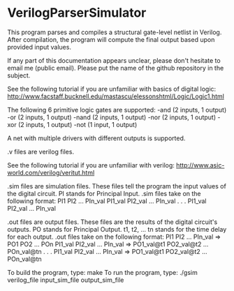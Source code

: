 # VerilogParserSimulator
This program parses and compiles a structural gate-level netlist in Verilog.
After compilation, the program will compute the final output based upon provided input values.

If any part of this documentation appears unclear, please don't hesitate to email me (public email).
Please put the name of the github repository in the subject.

See the following tutorial if you are unfamiliar with basics of digital logic:
http://www.facstaff.bucknell.edu/mastascu/elessonshtml/Logic/Logic1.html

The following 6 primitive logic gates are supported:
-and (2 inputs, 1 output)
-or (2 inputs, 1 output)
-nand (2 inputs, 1 output)
-nor (2 inputs, 1 output)
-xor (2 inputs, 1 output)
-not (1 input, 1 output)

A net with multiple drivers with different outputs is supported.

.v files are verilog files.

See the following tutorial if you are unfamiliar with verilog:
http://www.asic-world.com/verilog/veritut.html

.sim files are simulation files.
These files tell the program the input values of the digital circuit.
PI stands for Principal Input.
.sim files take on the following format:
PI1     PI2     ... PIn_val
PI1_val PI2_val ... PIn_val
.
.
.
PI1_val PI2_val ... PIn_val

.out files are output files.
These files are the results of the digital circuit's outputs.
PO stands for Principal Output.
t1, t2, ... tn stands for the time delay for each output.
.out files take on the following format:
PI1     PI2     ... PIn_val => PO1        PO2        ... POn
PI1_val PI2_val ... PIn_val => PO1_val@t1 PO2_val@t2 ... POn_val@tn
.
.
.
PI1_val PI2_val ... PIn_val => PO1_val@t1 PO2_val@t2 ... POn_val@tn

To build the program, type:
make
To run the program, type:
./gsim verilog_file input_sim_file output_sim_file
 
